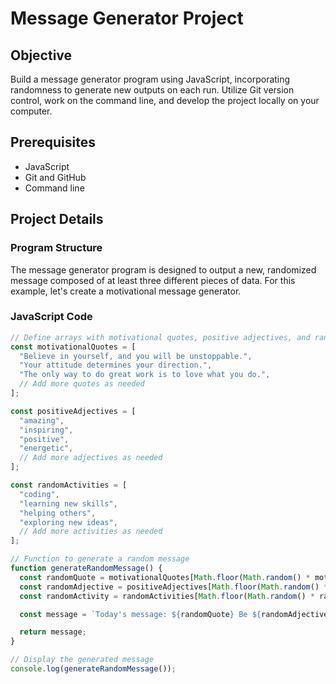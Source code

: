 # Message Generator Project

## Objective
Build a message generator program using JavaScript, incorporating randomness to generate new outputs on each run. Utilize Git version control, work on the command line, and develop the project locally on your computer.

## Prerequisites
- JavaScript
- Git and GitHub
- Command line

## Project Details

### Program Structure

The message generator program is designed to output a new, randomized message composed of at least three different pieces of data. For this example, let's create a motivational message generator.

### JavaScript Code

```javascript
// Define arrays with motivational quotes, positive adjectives, and random activities
const motivationalQuotes = [
  "Believe in yourself, and you will be unstoppable.",
  "Your attitude determines your direction.",
  "The only way to do great work is to love what you do.",
  // Add more quotes as needed
];

const positiveAdjectives = [
  "amazing",
  "inspiring",
  "positive",
  "energetic",
  // Add more adjectives as needed
];

const randomActivities = [
  "coding",
  "learning new skills",
  "helping others",
  "exploring new ideas",
  // Add more activities as needed
];

// Function to generate a random message
function generateRandomMessage() {
  const randomQuote = motivationalQuotes[Math.floor(Math.random() * motivationalQuotes.length)];
  const randomAdjective = positiveAdjectives[Math.floor(Math.random() * positiveAdjectives.length)];
  const randomActivity = randomActivities[Math.floor(Math.random() * randomActivities.length)];

  const message = `Today's message: ${randomQuote} Be ${randomAdjective} while ${randomActivity}.`;

  return message;
}

// Display the generated message
console.log(generateRandomMessage());

